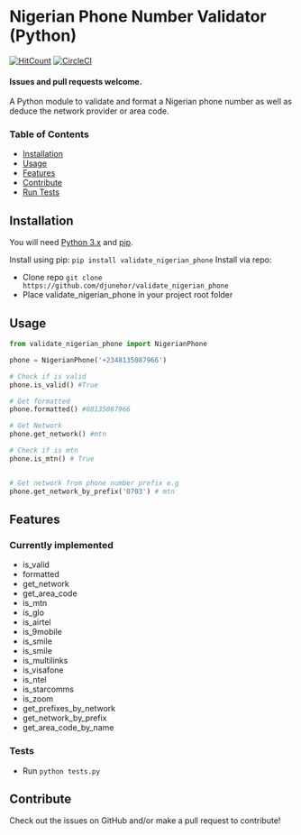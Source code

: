 # Nigerian Phone Number Validator (Python)
[![HitCount](http://hits.dwyl.io/djunehor/validate_nigerian_phone.svg)](http://hits.dwyl.io/djunehor/validate_nigerian_phone) [![CircleCI](https://circleci.com/gh/djunehor/validate_nigerian_phone.svg?style=svg)](https://circleci.com/gh/djunehor/validate_nigerian_phone)

#### Issues and pull requests welcome.

A Python module to validate and format a Nigerian phone number as well as deduce the network provider or area code.

### Table of Contents
* [Installation](#installation)
* [Usage](#usage)
* [Features](#features)
* [Contribute](#contribute)
* [Run Tests](#tests)

## Installation
You will need [Python 3.x](https://www.python.org/download/) and [pip](http://pip.readthedocs.org/en/latest/installing.html).

Install using pip: `pip install validate_nigerian_phone`
Install via repo:
- Clone repo `git clone https://github.com/djunehor/validate_nigerian_phone`
- Place validate_nigerian_phone in your project root folder

## Usage

```python
from validate_nigerian_phone import NigerianPhone

phone = NigerianPhone('+2348135087966')

# Check if is valid
phone.is_valid() #True

# Get formatted
phone.formatted() #08135087966

# Get Network
phone.get_network() #mtn

# Check if is mtn
phone.is_mtn() # True


# Get network from phone number prefix e.g
phone.get_network_by_prefix('0703') # mtn

```

## Features
### Currently implemented
* is_valid
* formatted
* get_network
* get_area_code
* is_mtn
* is_glo
* is_airtel
* is_9mobile
* is_smile
* is_smile
* is_multilinks
* is_visafone
* is_ntel
* is_starcomms
* is_zoom
* get_prefixes_by_network
* get_network_by_prefix
* get_area_code_by_name

### Tests
* Run `python tests.py`

## Contribute
Check out the issues on GitHub and/or make a pull request to contribute!
